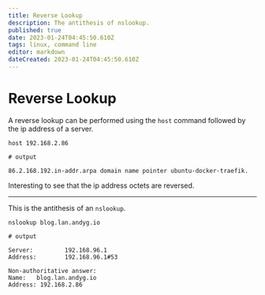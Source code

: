 ```yaml
---
title: Reverse Lookup
description: The antithesis of nslookup.
published: true
date: 2023-01-24T04:45:50.610Z
tags: linux, command line
editor: markdown
dateCreated: 2023-01-24T04:45:50.610Z
---
```


# Reverse Lookup

A reverse lookup can be performed using the `host` command followed by the ip address of a server.

```
host 192.168.2.86
```

```
# output

86.2.168.192.in-addr.arpa domain name pointer ubuntu-docker-traefik.
```

Interesting to see that the ip address octets are reversed. 

---

This is the antithesis of an `nslookup`.

```
nslookup blog.lan.andyg.io
```

```
# output

Server:         192.168.96.1
Address:        192.168.96.1#53

Non-authoritative answer:
Name:   blog.lan.andyg.io
Address: 192.168.2.86
```

